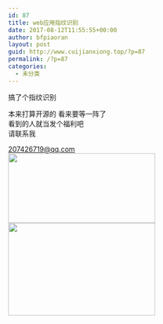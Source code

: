 ```yaml
---
id: 87
title: web应用指纹识别
date: 2017-08-12T11:55:55+00:00
author: bfpiaoran
layout: post
guid: http://www.cuijianxiong.top/?p=87
permalink: /?p=87
categories:
  - 未分类
---
```

搞了个指纹识别

本来打算开源的 看来要等一阵了  
看到的人就当发个福利吧  
请联系我

207426719@qq.com  
<img src="http://www.cuijianxiong.top/wp-content/uploads/2017/08/GIF-300x142.gif" alt="" width="300" height="142" class="alignnone size-medium wp-image-88" srcset="http://www.cuijianxiong.top/wp-content/uploads/2017/08/GIF-300x142.gif 300w, http://www.cuijianxiong.top/wp-content/uploads/2017/08/GIF-768x364.gif 768w, http://www.cuijianxiong.top/wp-content/uploads/2017/08/GIF-230x109.gif 230w, http://www.cuijianxiong.top/wp-content/uploads/2017/08/GIF-350x166.gif 350w, http://www.cuijianxiong.top/wp-content/uploads/2017/08/GIF-480x227.gif 480w" sizes="(max-width: 300px) 85vw, 300px" />  
<img src="http://www.cuijianxiong.top/wp-content/uploads/2017/08/GIF12-300x189.gif" alt="" width="300" height="189" class="alignnone size-medium wp-image-89" srcset="http://www.cuijianxiong.top/wp-content/uploads/2017/08/GIF12-300x189.gif 300w, http://www.cuijianxiong.top/wp-content/uploads/2017/08/GIF12-230x145.gif 230w, http://www.cuijianxiong.top/wp-content/uploads/2017/08/GIF12-350x220.gif 350w, http://www.cuijianxiong.top/wp-content/uploads/2017/08/GIF12-480x302.gif 480w" sizes="(max-width: 300px) 85vw, 300px" />